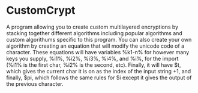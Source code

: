 # CustomCrypt
A program allowing you to create custom multilayered encryptions by stacking together different algorithms including popular algorithms and custom algorithums specific to this program. You can also create your own algorithm by creating an equation that will modify the unicode code of a character. These equations will have variables %k1-n% for however many keys you supply, %i1%, %i2%, %i3%, %i4%, and %i%, for the import (%i1% is the first char, %i2% is the second, etc). Finally, it will have $t, which gives the current char it is on as the index of the input string +1, and finally, $pi, which follows the same rules for $i except it gives the output of the previous character.